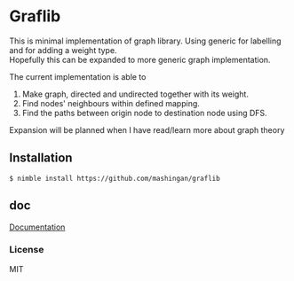 # Graflib
This is minimal implementation of graph library. Using generic for labelling
and for adding a weight type.  
Hopefully this can be expanded to more generic graph implementation.

The current implementation is able to

1. Make graph, directed and undirected together with its weight.
2. Find nodes' neighbours within defined mapping.
3. Find the paths between origin node to destination node using DFS.

Expansion will be planned when I have read/learn more about graph theory

## Installation

```
$ nimble install https://github.com/mashingan/graflib
```

## doc
[Documentation](https://mashingan.github.com/graflib/)

### License
MIT
